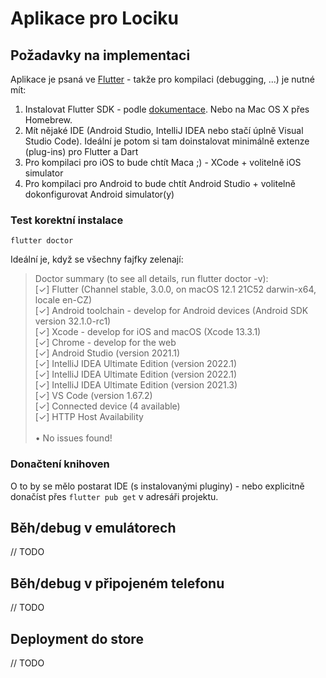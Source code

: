 # Aplikace pro Lociku
## Požadavky na implementaci
Aplikace je psaná ve [Flutter](https://docs.flutter.dev/) - takže pro kompilaci (debugging, ...) je nutné mít:
1) Instalovat Flutter SDK - podle [dokumentace](https://docs.flutter.dev/get-started/install). Nebo na Mac OS X přes Homebrew.
2) Mít nějaké IDE (Android Studio, IntelliJ IDEA nebo stačí úplně Visual Studio Code). Ideální je potom si tam doinstalovat minimálně extenze (plug-ins) pro Flutter a Dart
3) Pro kompilaci pro iOS to bude chtít Maca ;) - XCode + volitelně iOS simulator
4) Pro kompilaci pro Android to bude chtít Android Studio + volitelně dokonfigurovat Android simulator(y)

### Test korektní instalace
`flutter doctor`

Ideální je, když se všechny fajfky zelenají:

> Doctor summary (to see all details, run flutter doctor -v):\
[✓] Flutter (Channel stable, 3.0.0, on macOS 12.1 21C52 darwin-x64, locale en-CZ)\
[✓] Android toolchain - develop for Android devices (Android SDK version 32.1.0-rc1)\
[✓] Xcode - develop for iOS and macOS (Xcode 13.3.1)\
[✓] Chrome - develop for the web\
[✓] Android Studio (version 2021.1)\
[✓] IntelliJ IDEA Ultimate Edition (version 2022.1)\
[✓] IntelliJ IDEA Ultimate Edition (version 2022.1)\
[✓] IntelliJ IDEA Ultimate Edition (version 2021.3)\
[✓] VS Code (version 1.67.2)\
[✓] Connected device (4 available)\
[✓] HTTP Host Availability\
\
• No issues found!

### Donačtení knihoven
O to by se mělo postarat IDE (s instalovanými pluginy) - nebo explicitně donačíst přes `flutter pub get` v adresáři projektu.

## Běh/debug v emulátorech
// TODO
## Běh/debug v připojeném telefonu
// TODO
## Deployment do store
// TODO